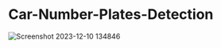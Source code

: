 # Car-Number-Plates-Detection

![Screenshot 2023-12-10 134846](https://github.com/ShubhamMohanty680/NumberPlate_Detetction/assets/101620532/b56f70d6-9dfb-46db-b09f-9420e50fb61e)

